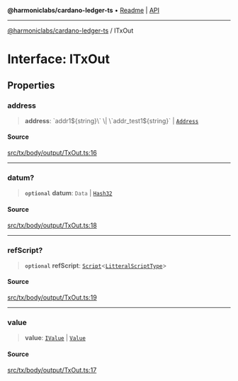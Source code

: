 **@harmoniclabs/cardano-ledger-ts** • [Readme](../Introduction.md) \| [API](../globals.md)

***

[@harmoniclabs/cardano-ledger-ts](../Introduction.md) / ITxOut

# Interface: ITxOut

## Properties

### address

> **address**: \`addr1${string}\` \| \`addr_test1${string}\` \| [`Address`](../classes/Address.md)

#### Source

[src/tx/body/output/TxOut.ts:16](https://github.com/HarmonicLabs/cardano-ledger-ts/blob/d1659b0/src/tx/body/output/TxOut.ts#L16)

***

### datum?

> **`optional`** **datum**: `Data` \| [`Hash32`](../classes/Hash32.md)

#### Source

[src/tx/body/output/TxOut.ts:18](https://github.com/HarmonicLabs/cardano-ledger-ts/blob/d1659b0/src/tx/body/output/TxOut.ts#L18)

***

### refScript?

> **`optional`** **refScript**: [`Script`](../classes/Script.md)\<[`LitteralScriptType`](../type-aliases/LitteralScriptType.md)\>

#### Source

[src/tx/body/output/TxOut.ts:19](https://github.com/HarmonicLabs/cardano-ledger-ts/blob/d1659b0/src/tx/body/output/TxOut.ts#L19)

***

### value

> **value**: [`IValue`](../type-aliases/IValue.md) \| [`Value`](../classes/Value.md)

#### Source

[src/tx/body/output/TxOut.ts:17](https://github.com/HarmonicLabs/cardano-ledger-ts/blob/d1659b0/src/tx/body/output/TxOut.ts#L17)
